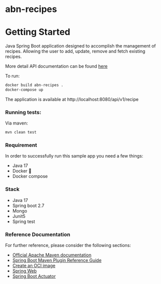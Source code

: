 # abn-recipes

# Getting Started

Java Spring Boot application designed to accomplish the management of recipes.
Allowing the user to add, update, remove and fetch existing recipes.

More detail API documentation can be found [here](http://localhost:8080/swagger-ui/index.html#/)

To run:

```sh
docker build abn-recipes .
docker-compose up
```

The application is available at http://localhost:8080/api/v1/recipe

### Running tests:
Via maven:

```sh
mvn clean test
```

### Requirement
In order to successfully run this sample app you need a few things:

- Java 17
- Docker 🐳
- Docker compose

### Stack
- Java 17
- Spring boot 2.7
- Mongo
- Junit5
- Spring test


### Reference Documentation
For further reference, please consider the following sections:

* [Official Apache Maven documentation](https://maven.apache.org/guides/index.html)
* [Spring Boot Maven Plugin Reference Guide](https://docs.spring.io/spring-boot/docs/2.7.2/maven-plugin/reference/html/)
* [Create an OCI image](https://docs.spring.io/spring-boot/docs/2.7.2/maven-plugin/reference/html/#build-image)
* [Spring Web](https://docs.spring.io/spring-boot/docs/2.7.2/reference/htmlsingle/#web)
* [Spring Boot Actuator](https://docs.spring.io/spring-boot/docs/2.7.2/reference/htmlsingle/#actuator)
